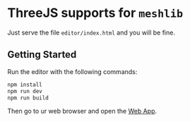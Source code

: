 # ThreeJS supports for `meshlib`

Just serve the file `editor/index.html` and you will be fine.

## Getting Started

Run the editor with the following commands:

```sh
npm install
npm run dev
npm run build
```

Then go to ur web browser and open the [Web App](http://localhost:9320/).

